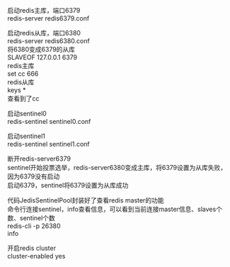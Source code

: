 启动redis主库，端口6379  
redis-server redis6379.conf  

启动redis从库，端口6380  
redis-server redis6380.conf  
将6380变成6379的从库  
SLAVEOF 127.0.0.1 6379  
redis主库  
set cc 666   
redis从库  
keys *  
查看到了cc  

启动sentinel0  
redis-sentinel sentinel0.conf  

启动sentinel1  
redis-sentinel sentinel1.conf  

断开redis-server6379  
sentinel开始投票选举，redis-server6380变成主库，将6379设置为从库失败，因为6379没有启动  
启动6379，sentinel将6379设置为从库成功  

代码JedisSentinelPool封装好了查看redis master的功能  
命令行连接sentinel，info查看信息，可以看到当前连接master信息、slaves个数、sentinel个数  
redis-cli -p 26380  
info  

开启redis cluster  
cluster-enabled yes  